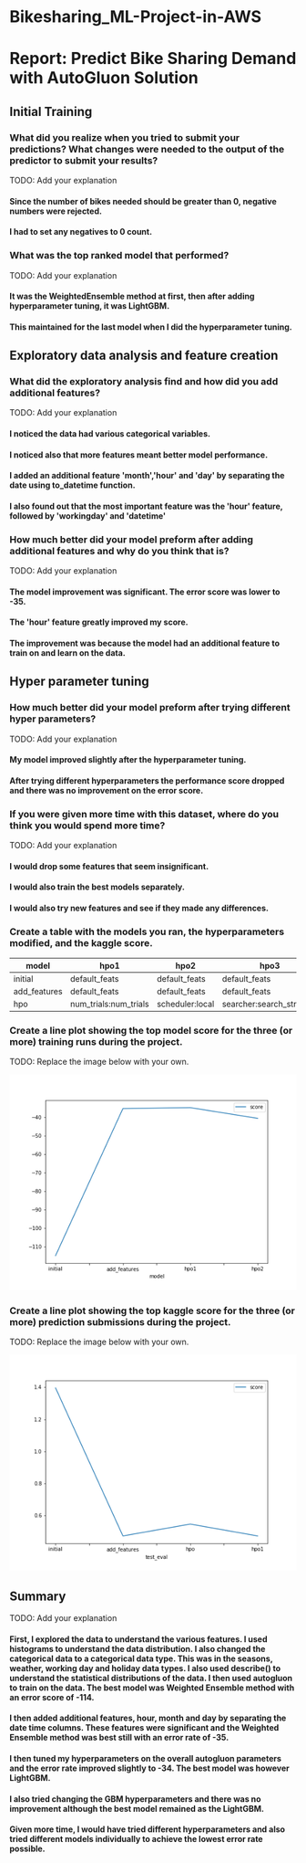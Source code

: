 # Bikesharing_ML-Project-in-AWS
# Report: Predict Bike Sharing Demand with AutoGluon Solution


## Initial Training
### What did you realize when you tried to submit your predictions? What changes were needed to the output of the predictor to submit your results?
TODO: Add your explanation

#### Since the number of bikes needed should be greater than 0, negative numbers were rejected.
#### I had to set any negatives to 0 count. 
### What was the top ranked model that performed?
TODO: Add your explanation
#### It was the WeightedEnsemble method at first, then after adding hyperparameter tuning, it was LightGBM.
#### This maintained for the last model when I did the hyperparameter tuning.

## Exploratory data analysis and feature creation
### What did the exploratory analysis find and how did you add additional features?
TODO: Add your explanation
#### I noticed the data had various categorical variables.
#### I noticed also that more features meant better model performance.
#### I added an additional feature 'month','hour' and 'day' by separating the date using to_datetime function.
#### I also found out that the most important feature was the 'hour' feature, followed by 'workingday' and 'datetime'


### How much better did your model preform after adding additional features and why do you think that is?
TODO: Add your explanation

#### The model improvement was significant. The error score was lower to -35.
#### The 'hour' feature greatly improved my score.
#### The improvement was because the model had an additional feature to train on and learn on the data.

## Hyper parameter tuning
### How much better did your model preform after trying different hyper parameters?
TODO: Add your explanation

#### My model improved slightly after the hyperparameter tuning.
#### After trying different hyperparameters the performance score dropped and there was no improvement on the error score.
### If you were given more time with this dataset, where do you think you would spend more time?
TODO: Add your explanation
#### I would drop some features that seem insignificant.
#### I would also train the best models separately.
#### I would also try new features and see if they made any differences.

### Create a table with the models you ran, the hyperparameters modified, and the kaggle score.
|model|hpo1|hpo2|hpo3|score|
|--|--|--|--|--|
|initial|default_feats	|default_feats	|default_feats	|1.39|
|add_features|default_feats	|default_feats	|default_feats	|0.47|
|hpo|num_trials:num_trials|scheduler:local|searcher:search_strategy|0.54|

### Create a line plot showing the top model score for the three (or more) training runs during the project.

TODO: Replace the image below with your own.

![model_train_score.png](model_train_score.png)

### Create a line plot showing the top kaggle score for the three (or more) prediction submissions during the project.

TODO: Replace the image below with your own.

![model_test_score.png](model_test_score.png)

## Summary
TODO: Add your explanation
#### First, I explored the data to understand the various features. I used histograms to understand the data distribution. I also changed the categorical data to a categorical data type. This was in the seasons, weather, working day and holiday data types. I also used describe() to understand the statistical distributions of the data. I then used autogluon to train on the data. The best model was Weighted Ensemble method with an error score of -114.
#### I then added additional features, hour, month and day by separating the date time columns. These features were significant and the Weighted Ensemble method was best still with an error rate of -35.
#### I then tuned my hyperparameters on the overall autogluon parameters and the error rate improved slightly to -34. The best model was however LightGBM.
#### I also tried changing the GBM hyperparameters and there was no improvement although the best model remained as the LightGBM.
#### Given more time, I would have tried different hyperparameters and also tried different models individually to achieve the lowest error rate possible.
